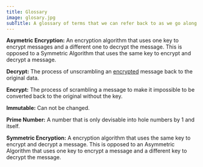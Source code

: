 ```yaml
---
title: Glossary
image: glosary.jpg
subTitle: A glossary of terms that we can refer back to as we go along.
---
```

<a name="asymmetric"></a>__Asymetric Encryption:__ An encryption algorithm that uses one key to encrypt messages and a different one to decrypt the message. This is opposed to a Symmetric Algorithm that uses the same key to encrypt and decrypt a message.

<a name="decrypt"></a>__Decrypt:__ The process of unscrambling an [encrypted](#encrypt) message back to the original data.

<a name="encrypt"></a>__Encrypt:__ The process of scrambling a message to make it impossible to be converted back to the original without the key.

<a name="immutable"></a>__Immutable:__ Can not be changed.

<a name="prime"></a>__Prime Number:__ A number that is only devisable into hole numbers by 1 and itself.

<a name="symmetric"></a>__Symmetric Encryption:__ A encryption algorithm that uses the same key to encrypt and decrypt a message. This is opposed to an Asymmetric Algorithm that uses one key to encrypt a message and a different key to decrypt the message.